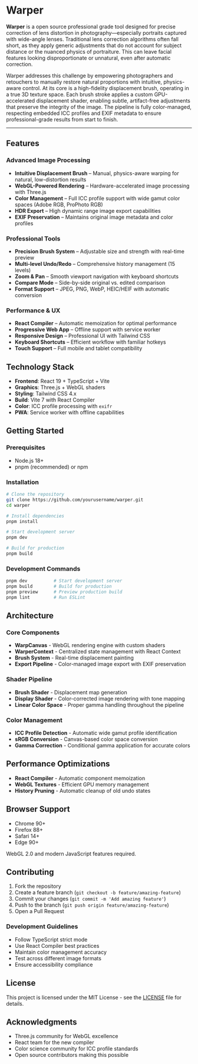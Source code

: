 # Warper

**Warper** is a open source professional grade tool designed for precise correction of lens distortion in photography—especially portraits captured with wide-angle lenses. Traditional lens correction algorithms often fall short, as they apply generic adjustments that do not account for subject distance or the nuanced physics of portraiture. This can leave facial features looking disproportionate or unnatural, even after automatic correction.

Warper addresses this challenge by empowering photographers and retouchers to manually restore natural proportions with intuitive, physics-aware control. At its core is a high-fidelity displacement brush, operating in a true 3D texture space. Each brush stroke applies a custom GPU-accelerated displacement shader, enabling subtle, artifact-free adjustments that preserve the integrity of the image. The pipeline is fully color-managed, respecting embedded ICC profiles and EXIF metadata to ensure professional-grade results from start to finish.

---

## Features

### Advanced Image Processing

- **Intuitive Displacement Brush** – Manual, physics-aware warping for natural, low-distortion results
- **WebGL-Powered Rendering** – Hardware-accelerated image processing with Three.js
- **Color Management** – Full ICC profile support with wide gamut color spaces (Adobe RGB, ProPhoto RGB)
- **HDR Export** – High dynamic range image export capabilities
- **EXIF Preservation** – Maintains original image metadata and color profiles

### Professional Tools

- **Precision Brush System** – Adjustable size and strength with real-time preview
- **Multi-level Undo/Redo** – Comprehensive history management (15 levels)
- **Zoom & Pan** – Smooth viewport navigation with keyboard shortcuts
- **Compare Mode** – Side-by-side original vs. edited comparison
- **Format Support** – JPEG, PNG, WebP, HEIC/HEIF with automatic conversion

### Performance & UX

- **React Compiler** – Automatic memoization for optimal performance
- **Progressive Web App** – Offline support with service worker
- **Responsive Design** – Professional UI with Tailwind CSS
- **Keyboard Shortcuts** – Efficient workflow with familiar hotkeys
- **Touch Support** – Full mobile and tablet compatibility

## Technology Stack

- **Frontend**: React 19 + TypeScript + Vite
- **Graphics**: Three.js + WebGL shaders
- **Styling**: Tailwind CSS 4.x
- **Build**: Vite 7 with React Compiler
- **Color**: ICC profile processing with `exifr`
- **PWA**: Service worker with offline capabilities

## Getting Started

### Prerequisites

- Node.js 18+
- pnpm (recommended) or npm

### Installation

```bash
# Clone the repository
git clone https://github.com/yourusername/warper.git
cd warper

# Install dependencies
pnpm install

# Start development server
pnpm dev

# Build for production
pnpm build
```

### Development Commands

```bash
pnpm dev          # Start development server
pnpm build        # Build for production
pnpm preview      # Preview production build
pnpm lint         # Run ESLint
```

## Architecture

### Core Components

- **WarpCanvas** - WebGL rendering engine with custom shaders
- **WarperContext** - Centralized state management with React Context
- **Brush System** - Real-time displacement painting
- **Export Pipeline** - Color-managed image export with EXIF preservation

### Shader Pipeline

- **Brush Shader** - Displacement map generation
- **Display Shader** - Color-corrected image rendering with tone mapping
- **Linear Color Space** - Proper gamma handling throughout the pipeline

### Color Management

- **ICC Profile Detection** - Automatic wide gamut profile identification
- **sRGB Conversion** - Canvas-based color space conversion
- **Gamma Correction** - Conditional gamma application for accurate colors

## Performance Optimizations

- **React Compiler** - Automatic component memoization
- **WebGL Textures** - Efficient GPU memory management
- **History Pruning** - Automatic cleanup of old undo states

## Browser Support

- Chrome 90+
- Firefox 88+
- Safari 14+
- Edge 90+

WebGL 2.0 and modern JavaScript features required.

## Contributing

1. Fork the repository
2. Create a feature branch (`git checkout -b feature/amazing-feature`)
3. Commit your changes (`git commit -m 'Add amazing feature'`)
4. Push to the branch (`git push origin feature/amazing-feature`)
5. Open a Pull Request

### Development Guidelines

- Follow TypeScript strict mode
- Use React Compiler best practices
- Maintain color management accuracy
- Test across different image formats
- Ensure accessibility compliance

## License

This project is licensed under the MIT License - see the [LICENSE](LICENSE) file for details.

## Acknowledgments

- Three.js community for WebGL excellence
- React team for the new compiler
- Color science community for ICC profile standards
- Open source contributors making this possible
